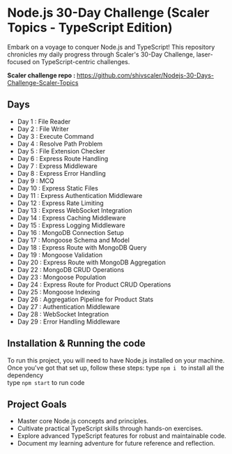 # Node.js 30-Day Challenge (Scaler Topics - TypeScript Edition)

Embark on a voyage to conquer Node.js and TypeScript! This repository chronicles my daily progress through Scaler's 30-Day Challenge, laser-focused on TypeScript-centric challenges.</br>

<b>Scaler challenge repo : </b> https://github.com/shivscaler/Nodejs-30-Days-Challenge-Scaler-Topics

## Days
- Day 1 : File Reader
- Day 2 : File Writer
- Day 3 : Execute Command
- Day 4 : Resolve Path Problem 
- Day 5 : File Extension Checker
- Day 6 : Express Route Handling
- Day 7 : Express Middleware
- Day 8 : Express Error Handling
- Day 9 : MCQ
- Day 10 : Express Static Files
- Day 11 : Express Authentication Middleware
- Day 12 : Express Rate Limiting
- Day 13 : Express WebSocket Integration
- Day 14 : Express Caching Middleware
- Day 15 : Express Logging Middleware
- Day 16 : MongoDB Connection Setup
- Day 17 : Mongoose Schema and Model
- Day 18 : Express Route with MongoDB Query
- Day 19 : Mongoose Validation
- Day 20 : Express Route with MongoDB Aggregation
- Day 22 : MongoDB CRUD Operations
- Day 23 : Mongoose Population
- Day 24 : Express Route for Product CRUD Operations
- Day 25 : Mongoose Indexing
- Day 26 : Aggregation Pipeline for Product Stats
- Day 27 : Authentication Middleware
- Day 28 : WebSocket Integration
- Day 29 : Error Handling Middleware
## Installation & Running the code
To run this project, you will need to have Node.js installed on your machine. Once you've got that set up, follow these steps: 
type ```npm i ``` to install all the dependency </br>
type ```npm start``` to run code

## Project Goals

- Master core Node.js concepts and principles.
- Cultivate practical TypeScript skills through hands-on exercises.
- Explore advanced TypeScript features for robust and maintainable code.
- Document my learning adventure for future reference and reflection.

